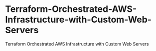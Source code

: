 # Terraform-Orchestrated-AWS-Infrastructure-with-Custom-Web-Servers
Terraform Orchestrated AWS Infrastructure with Custom Web Servers
